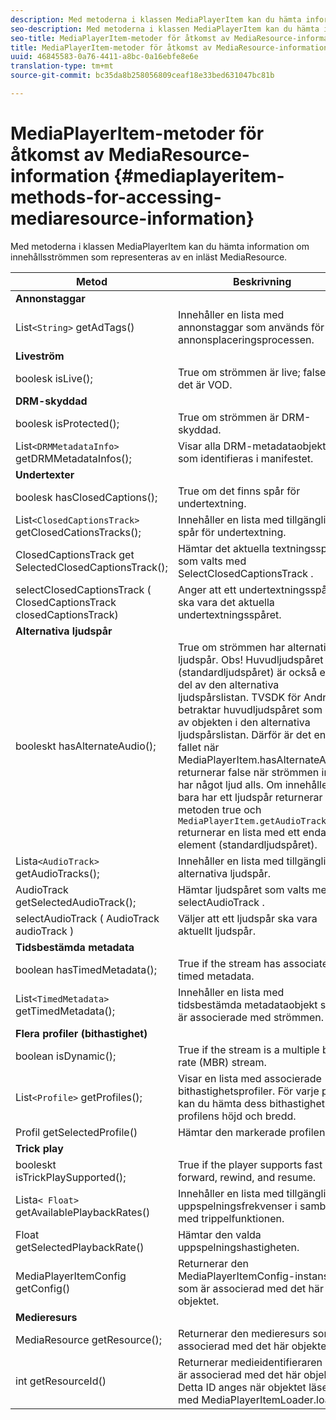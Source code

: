 ```yaml
---
description: Med metoderna i klassen MediaPlayerItem kan du hämta information om innehållsströmmen som representeras av en inläst MediaResource.
seo-description: Med metoderna i klassen MediaPlayerItem kan du hämta information om innehållsströmmen som representeras av en inläst MediaResource.
seo-title: MediaPlayerItem-metoder för åtkomst av MediaResource-information
title: MediaPlayerItem-metoder för åtkomst av MediaResource-information
uuid: 46845583-0a76-4411-a8bc-0a16ebfe8e6e
translation-type: tm+mt
source-git-commit: bc35da8b258056809ceaf18e33bed631047bc81b

---
```



# MediaPlayerItem-metoder för åtkomst av MediaResource-information {#mediaplayeritem-methods-for-accessing-mediaresource-information}

Med metoderna i klassen MediaPlayerItem kan du hämta information om innehållsströmmen som representeras av en inläst MediaResource.

| Metod | Beskrivning |
|--- |--- |
| **Annonstaggar** |  |
| List`<String>` getAdTags() | Innehåller en lista med annonstaggar som används för annonsplaceringsprocessen. |
| **Liveström** |  |
| boolesk isLive(); | True om strömmen är live; false om det är VOD. |
| **DRM-skyddad** |  |
| boolesk isProtected(); | True om strömmen är DRM-skyddad. |
| List`<DRMMetadataInfo>` getDRMMetadataInfos(); | Visar alla DRM-metadataobjekt som identifieras i manifestet. |
| **Undertexter** |  |
| boolesk hasClosedCaptions(); | True om det finns spår för undertextning. |
| List`<ClosedCaptionsTrack>` getClosedCationsTracks(); | Innehåller en lista med tillgängliga spår för undertextning. |
| ClosedCaptionsTrack get SelectedClosedCaptionsTrack(); | Hämtar det aktuella textningsspåret som valts med SelectClosedCaptionsTrack . |
| selectClosedCaptionsTrack ( ClosedCaptionsTrack closedCaptionsTrack) | Anger att ett undertextningsspår ska vara det aktuella undertextningsspåret. |
| **Alternativa ljudspår** |  |
| booleskt hasAlternateAudio(); | True om strömmen har alternativa ljudspår. Obs!  Huvudljudspåret (standardljudspåret) är också en del av den alternativa ljudspårslistan.  TVSDK för Android betraktar huvudljudspåret som ett av objekten i den alternativa ljudspårslistan. Därför är det enda fallet när MediaPlayerItem.hasAlternateAudio returnerar false när strömmen inte har något ljud alls. Om innehållet bara har ett ljudspår returnerar metoden true och `MediaPlayerItem.getAudioTracks` returnerar en lista med ett enda element (standardljudspåret). |
| Lista`<AudioTrack>` getAudioTracks(); | Innehåller en lista med tillgängliga alternativa ljudspår. |
| AudioTrack getSelectedAudioTrack(); | Hämtar ljudspåret som valts med selectAudioTrack . |
| selectAudioTrack ( AudioTrack audioTrack ) | Väljer att ett ljudspår ska vara aktuellt ljudspår. |
| **Tidsbestämda metadata** |  |
| boolean hasTimedMetadata(); | True if the stream has associated timed metadata. |
| List`<TimedMetadata>` getTimedMetadata(); | Innehåller en lista med tidsbestämda metadataobjekt som är associerade med strömmen. |
| **Flera profiler (bithastighet)** |
| boolean isDynamic(); | True if the stream is a multiple bit rate (MBR) stream. |
| List`<Profile>` getProfiles(); | Visar en lista med associerade bithastighetsprofiler. För varje profil kan du hämta dess bithastighet och profilens höjd och bredd. |
| Profil getSelectedProfile() | Hämtar den markerade profilen. |
| **Trick play** |  |
| booleskt isTrickPlaySupported(); | True if the player supports fast forward, rewind, and resume. |
| Lista`< Float>` getAvailablePlaybackRates() | Innehåller en lista med tillgängliga uppspelningsfrekvenser i samband med trippelfunktionen. |
| Float getSelectedPlaybackRate() | Hämtar den valda uppspelningshastigheten. |
| MediaPlayerItemConfig getConfig() | Returnerar den MediaPlayerItemConfig-instans som är associerad med det här objektet. |
| **Medieresurs** |  |
| MediaResource getResource(); | Returnerar den medieresurs som är associerad med det här objektet. |
| int getResourceId() | Returnerar medieidentifieraren som är associerad med det här objektet. Detta ID anges när objektet läses in med MediaPlayerItemLoader.load. |